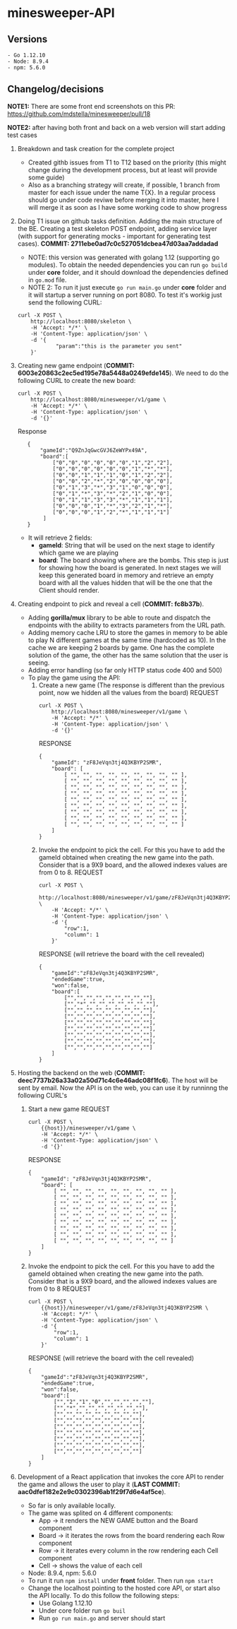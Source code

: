 # minesweeper-API

## Versions
    - Go 1.12.10
    - Node: 8.9.4
    - npm: 5.6.0
       
## Changelog/decisions 
**NOTE1:** There are some front end screenshots on this PR: https://github.com/mdstella/minesweeper/pull/18

**NOTE2:** after having both front and back on a web version will start adding test cases
1. Breakdown and task creation for the complete project
    - Created githb issues from T1 to T12 based on the priority (this might change during the development process, but at least will provide some guide)
    - Also as a branching strategy will create, if possible, 1 branch from master for each issue under the name T{X}. In a regular process should go under code reviwe before merging it into master, here I will merge it as soon as I have some working code to show progress
2. Doing T1 issue on github tasks definition. Adding the main structure of the BE. Creating a test skeleton POST endpoint, adding service layer (with support for generating mocks - important for generating test cases). **COMMIT: 2711ebe0ad7c0c527051dcbea47d03aa7addadad**
    - NOTE: this version was generated with golang 1.12 (supporting go modules). To obtain the needed dependencies you can run `go build` under **core** folder, and it should download the dependencies defined in `go.mod` file. 
    - NOTE 2: To run it just execute `go run main.go` under **core** folder and it will startup a server running on port 8080. To test it's workig just send the following CURL:

    ```
    curl -X POST \
        http://localhost:8080/skeleton \
        -H 'Accept: */*' \
        -H 'Content-Type: application/json' \
        -d '{
	            "param":"this is the parameter you sent"
        }'
    ```
3. Creating new game endpoint (**COMMIT: 6003e20863c2ec5ed195e78a5448a0249efde145**). We need to do the following CURL to create the new board:
    ```
    curl -X POST \
        http://localhost:8080/minesweeper/v1/game \
        -H 'Accept: */*' \
        -H 'Content-Type: application/json' \
        -d '{}'
    ```

    Response

    ```
       {
           "gameId":"Q9ZnJqGwcGVJ6ZeWYPx49A",
           "board":[
               ["0","0","0","0","0","0","1","2","2"],
               ["0","0","0","0","0","0","1","*","*"],
               ["0","0","1","1","1","0","1","2","2"],
               ["0","0","2","*","2","0","0","0","0"],
               ["0","1","3","*","3","1","0","0","0"],
               ["0","1","*","3","*","2","1","0","0"],
               ["0","1","1","3","3","*","1","1","1"],
               ["0","0","0","1","*","3","2","1","*"],
               ["0","0","0","1","2","*","1","1","1"]
            ]
       }
 
    ```

    - It will retrieve 2 fields:
        - **gameId**: String that will be used on the next stage to identify which game we are playing
        - **board**: The board showing where are the bombs. This step is just for showing how the board is generated. In next stages we will keep this generated board in memory and retrieve an empty board with all the values hidden that will be the one that the Client should render.
4. Creating endpoint to pick and reveal a cell (**COMMIT: fc8b37b**). 
    - Adding **gorilla/mux** library to be able to route and dispatch the endpoints with the ability to extracts parameters from the URL path. 
    - Adding memory cache LRU to store the games in memory to be able to play N different games at the same time (hardcoded as 10). In the cache we are keeping 2 boards by game. One has the complete solution of the game, the other has the same solution that the user is seeing.
    - Adding error handling (so far only HTTP status code 400 and 500)
    - To play the game using the API:
        1. Create a new game (The response is different than the previous point, now we hidden all the values from the board)
            REQUEST
            ```
            curl -X POST \
                http://localhost:8080/minesweeper/v1/game \
                -H 'Accept: */*' \
                -H 'Content-Type: application/json' \
                -d '{}'
            ```
            RESPONSE
            ```
            {
                "gameId": "zF8JeVqn3tj4Q3KBYP2SMR",
                "board": [
                    [ "", "", "", "", "", "", "", "", "" ], 
                    [ "", "", "", "", "", "", "", "", "" ], 
                    [ "", "", "", "", "", "", "", "", "" ], 
                    [ "", "", "", "", "", "", "", "", "" ], 
                    [ "", "", "", "", "", "", "", "", "" ],
                    [ "", "", "", "", "", "", "", "", "" ], 
                    [ "", "", "", "", "", "", "", "", "" ], 
                    [ "", "", "", "", "", "", "", "", "" ], 
                    [ "", "", "", "", "", "", "", "", "" ]
                ]
            }
            ```
        2. Invoke the endpoint to pick the cell. For this you have to add the gameId obtained when creating the new game into the path. Consider that is a 9X9 board, and the allowed indexes values are from 0 to 8.
            REQUEST
            ```
            curl -X POST \
                http://localhost:8080/minesweeper/v1/game/zF8JeVqn3tj4Q3KBYP2SMR \
                -H 'Accept: */*' \
                -H 'Content-Type: application/json' \
                -d '{
	                "row":1,
	                "column": 1
                }'    
            ```
            RESPONSE (will retrieve the board with the cell revealed)
            ```
            {
                "gameId":"zF8JeVqn3tj4Q3KBYP2SMR",
                "endedGame":true,
                "won":false,
                "board":[
                    ["","","","","","","","",""],
                    ["","*","","","","","","",""],
                    ["","","","","","","","",""],
                    ["","","","","","","","",""],
                    ["","","","","","","","",""],
                    ["","","","","","","","",""],
                    ["","","","","","","","",""],
                    ["","","","","","","","",""],
                    ["","","","","","","","",""]
                ]
            }
            ```
5. Hosting the backend on the web (**COMMIT: deec7737b26a33a02a50d71c4c6e46adc08f1fc6**). The host will be sent by email. Now the API is on the web, you can use it by runninng the following CURL's    
    1. Start a new game
        REQUEST
        ```
        curl -X POST \
            {{host}}/minesweeper/v1/game \
            -H 'Accept: */*' \
            -H 'Content-Type: application/json' \
            -d '{}'
        ```
        RESPONSE
        ```
        {
            "gameId": "zF8JeVqn3tj4Q3KBYP2SMR",
            "board": [
                [ "", "", "", "", "", "", "", "", "" ], 
                [ "", "", "", "", "", "", "", "", "" ], 
                [ "", "", "", "", "", "", "", "", "" ], 
                [ "", "", "", "", "", "", "", "", "" ], 
                [ "", "", "", "", "", "", "", "", "" ],
                [ "", "", "", "", "", "", "", "", "" ], 
                [ "", "", "", "", "", "", "", "", "" ], 
                [ "", "", "", "", "", "", "", "", "" ], 
                [ "", "", "", "", "", "", "", "", "" ]
            ]
        }
        ```
    2. Invoke the endpoint to pick the cell. For this you have to add the gameId obtained when creating the new game into the path. Consider that is a 9X9 board, and the allowed indexes values are from 0 to 8
        REQUEST
        ```
        curl -X POST \
            {{host}}/minesweeper/v1/game/zF8JeVqn3tj4Q3KBYP2SMR \
            -H 'Accept: */*' \
            -H 'Content-Type: application/json' \
            -d '{
                "row":1,
                "column": 1
            }'    
        ```
        RESPONSE (will retrieve the board with the cell revealed)
        ```
        {
            "gameId":"zF8JeVqn3tj4Q3KBYP2SMR",
            "endedGame":true,
            "won":false,
            "board":[
                ["","2","1","0","","","","",""],
                ["","*","","","","","","",""],
                ["","","","","","","","",""],
                ["","","","","","","","",""],
                ["","","","","","","","",""],
                ["","","","","","","","",""],
                ["","","","","","","","",""],
                ["","","","","","","","",""],
                ["","","","","","","","",""]
            ]
        }
        ```
6. Development of a React application that invokes the core API to render the game and allows the user to play it (**LAST COMMIT: aac0dfef182e2e9c0302396ab1f29f7d6e4af5ce**).
    - So far is only available locally. 
    - The game was splited on 4 different components:
        - App -> it renders the NEW GAME button and the Board component
        - Board -> it iterates the rows from the board rendering each Row component
        - Row -> it iterates every column in the row rendering each Cell component
        - Cell -> shows the value of each cell
    - Node: 8.9.4, npm: 5.6.0
    - To run it run `npm install` under **front** folder. Then run `npm start`
    - Change the localhost pointing to the hosted core API, or start also the API locally. To do this follow the following steps:
        - Use Golang 1.12.10
        - Under core folder run `go buil`
        - Run `go run main.go` and server should start
